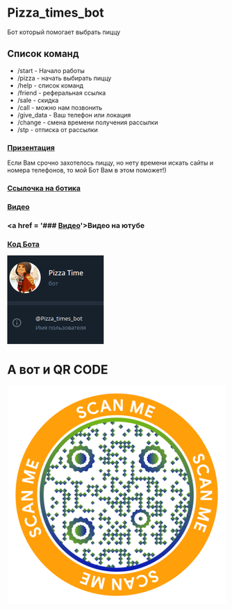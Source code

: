 # Pizza_times_bot 
 
Бот который помогает выбрать пиццу  


## Список команд  

 * /start - Начало работы 
 * /pizza - начать выбирать пиццу 
 * /help - список команд  
 * /friend - реферальная ссылка  
 * /sale - скидка  
 * /call - можно нам позвонить  
 * /give_data - Ваш телефон или локация 
 * /change - смена времени получения рассылки
 * /stp - отписка от рассылки

### <a href = 'https://docs.google.com/presentation/d/1_zxzZKB5MTOrYG09VBr-LQkQSRBbOChq/edit?usp=sharing&ouid=110443033296348001421&rtpof=true&sd=true'>Призентация</a>

Если Вам срочно захотелось пиццу, но нету времени искать сайты и номера телефонов, то мой Бот Вам в этом поможет!)

### <a href = 'https://t.me/Pizza_times_bot'>**Ссылочка на ботика**</a>

### <a href = 'https://github.com/Sergiychik/bot/blob/main/picture/XRecorder_09122021_151356.mp4'>**Видео**</a>

### <a href = '### <a href = 'https://github.com/Sergiychik/bot/blob/main/picture/XRecorder_09122021_151356.mp4'>**Видео**</a>'>**Видео на ютубе**</a>

### <a href = 'https://github.com/Sergiychik/bot/blob/main/Pizza.py'>Код Бота</a>

![Picture](https://github.com/Sergiychik/bot/blob/main/picture/%D0%B1%D0%BE%D1%82.PNG)




# А вот и QR CODE
![Picture](https://github.com/Sergiychik/bot/blob/main/picture/qrchimpX2048%20(1).png)
